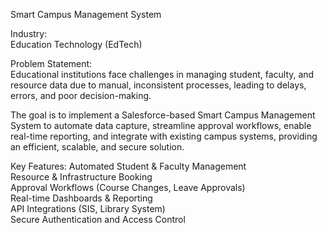 Smart Campus Management System 

Industry:  
Education Technology (EdTech)

Problem Statement:  
Educational institutions face challenges in managing student, faculty, and resource data due to manual, inconsistent processes, leading to delays, errors, and poor decision-making.

The goal is to implement a Salesforce-based Smart Campus Management System to automate data capture, streamline approval workflows, enable real-time reporting, and integrate with existing campus systems, providing an efficient, scalable, and secure solution.

Key Features:
Automated Student & Faculty Management  
Resource & Infrastructure Booking  
Approval Workflows (Course Changes, Leave Approvals)  
Real-time Dashboards & Reporting  
API Integrations (SIS, Library System)  
Secure Authentication and Access Control
